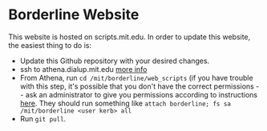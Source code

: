 # Borderline Website

This website is hosted on scripts.mit.edu. In order to update this website, the
easiest thing to do is:

- Update this Github repository with your desired changes.
- ssh to athena.dialup.mit.edu [more info](http://web.mit.edu/dialup/www/ssh.html)
- From Athena, run `cd /mit/borderline/web_scripts` (if you have trouble with this step, it's possible that you don't have the correct permissions -- ask an administrator to give you permissions according to instructions [here](https://scripts.mit.edu/faq/58/). They should run something like `attach borderline; fs sa /mit/borderline <user kerb> all`
- Run `git pull`.
